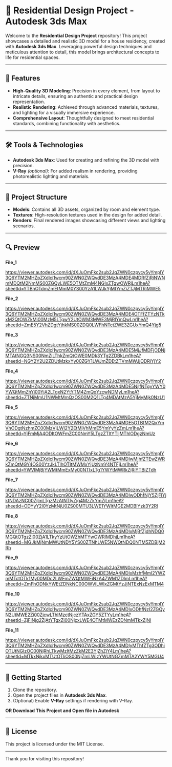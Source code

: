 
# 🏡 Residential Design Project - Autodesk 3ds Max

Welcome to the **Residential Design Project** repository! This project showcases a detailed and realistic 3D model for a house residency, created with **Autodesk 3ds Max**. Leveraging powerful design techniques and meticulous attention to detail, this model brings architectural concepts to life for residential spaces.

---

## 🌟 Features

- **High-Quality 3D Modeling**: Precision in every element, from layout to intricate details, ensuring an authentic and practical design representation.
- **Realistic Rendering**: Achieved through advanced materials, textures, and lighting for a visually immersive experience.
- **Comprehensive Layout**: Thoughtfully designed to meet residential standards, combining functionality with aesthetics.

---

## 🛠️ Tools & Technologies

- **Autodesk 3ds Max**: Used for creating and refining the 3D model with precision.
- **V-Ray** *(optional)*: For added realism in rendering, providing photorealistic lighting and materials.

---

## 📂 Project Structure

- **Models**: Contains all 3D assets, organized by room and element type.
- **Textures**: High-resolution textures used in the design for added detail.
- **Renders**: Final rendered images showcasing different views and lighting scenarios.

---

## 🔍 Preview
**File_1**

https://viewer.autodesk.com/id/dXJuOmFkc2sub2JqZWN0czpvcy5vYmplY3Q6YTM2MHZpZXdlci1wcm90ZWN0ZWQvdDE3MzA4MDE4MDRfZjRiNWNmMDQtM2NmMS00ZGQyLWE5OTMtZmM4NGIxZTgwOWRjLm1heA?sheetId=YTBhOTdmZmEtMmM0YS00YzA1LWJkYjMtYmZiZTJjMTRiMWE5

**File_2**

https://viewer.autodesk.com/id/dXJuOmFkc2sub2JqZWN0czpvcy5vYmplY3Q6YTM2MHZpZXdlci1wcm90ZWN0ZWQvdDE3MzA4MDE4OTFfZTYzNTkxM2QtOWZkMi00MzM5LTgwY2UtOWM3MWE3MjRlYmQwLm1heA?sheetId=ZmE5Y2VhZDgtYjhkMS00ZDQ0LWFhNTctZWE3ZGUxYmQ4Yjg5

**File_3**

https://viewer.autodesk.com/id/dXJuOmFkc2sub2JqZWN0czpvcy5vYmplY3Q6YTM2MHZpZXdlci1wcm90ZWN0ZWQvdDE3MzA4MDE5MjJfMDFjODNjMTAtNGQ3NS00NmZiLThkZmQtOWE0MDk3YTg2ZDBkLm1heA?sheetId=NGY2Y2U2ZDUtMzkxYy00ZGY1LWJmZDEtZTVmMWJjODRiYjY2

**File_4**

https://viewer.autodesk.com/id/dXJuOmFkc2sub2JqZWN0czpvcy5vYmplY3Q6YTM2MHZpZXdlci1wcm90ZWN0ZWQvdDE3MzA4MDE5NjlfNTgyYWY0YWQtMmZhYi00YjA2LTgxN2YtYTM4ZmQxYzcwNDMyLm1heA?sheetId=ZTNjMmU1NWMtMmQzOS00M2Q1LTg4MDAtMzA5YjMyMjk0NzU1

**File_5**

https://viewer.autodesk.com/id/dXJuOmFkc2sub2JqZWN0czpvcy5vYmplY3Q6YTM2MHZpZXdlci1wcm90ZWN0ZWQvdDE3MzA4MDE5OTBfM2QxYmVhODgtNzhmZC00MzVjLWI2Y2EtMjVhMmE5YmYyYzZmLm1heA?sheetId=YjFmMjA4ODItOWFmZC00NmY5LTgzZTItYTljMThlODgzNmUz

**File_6**

https://viewer.autodesk.com/id/dXJuOmFkc2sub2JqZWN0czpvcy5vYmplY3Q6YTM2MHZpZXdlci1wcm90ZWN0ZWQvdDE3MzA4MDIwMjhfZTEwZWRkZmQtMGY4OS00YzJkLTlhOTItMWMxYjUzNmY4NTFjLm1heA?sheetId=YWVlMjBjYWMtMmExMy00NTIxLTg1YWYtMWRkZjRiYTBiZTdh

**File_7**

https://viewer.autodesk.com/id/dXJuOmFkc2sub2JqZWN0czpvcy5vYmplY3Q6YTM2MHZpZXdlci1wcm90ZWN0ZWQvdDE3MzA4MDIwODhfNjY5ZjFlYjktNDAzNC00ZjlmLTgzMzAtNTIyZjg4MzZkYmZjLm1heA?sheetId=ODYyY2I0YzMtNjU0ZS00MTU3LWE1YWItMGE2MDBlYzk3Y2Rl

**File_8**

https://viewer.autodesk.com/id/dXJuOmFkc2sub2JqZWN0czpvcy5vYmplY3Q6YTM2MHZpZXdlci1wcm90ZWN0ZWQvdDE3MzA4MDIxMjBfZjdhNDQ0MGQtOTgzZi00ZjA1LTkyYzUtOWZhMTYwOWRlMDhjLm1heA?sheetId=MGJkMjNmMWUtNDY5YS00ZTNhLWE5NWQtNDQ0NTM5ZDBjM2Rh

**File_9**

https://viewer.autodesk.com/id/dXJuOmFkc2sub2JqZWN0czpvcy5vYmplY3Q6YTM2MHZpZXdlci1wcm90ZWN0ZWQvdDE3MzA4MDIxMzhfMmI2YWZmMTctOTk1My00MDc2LWFmZWQtMWFiNzA4ZWM1ZDlmLm1heA?sheetId=ZmFhODNkYWEtZDNkNC00OWVlLWIxZGMtYzJjNTExNzExMTM4

**File_10**

https://viewer.autodesk.com/id/dXJuOmFkc2sub2JqZWN0czpvcy5vYmplY3Q6YTM2MHZpZXdlci1wcm90ZWN0ZWQvdDE3MzA4MDIxODhfNzI2ZGQyN2UtMWE2Zi00ZjcwLThlMzctNjczYTAxZGY5ZTYyLm1heA?sheetId=ZjFiNjg2ZjAtYTgxZi00NjcxLWE4OTMtMWEzZDNmMTkxZjNl

**File_11**

https://viewer.autodesk.com/id/dXJuOmFkc2sub2JqZWN0czpvcy5vYmplY3Q6YTM2MHZpZXdlci1wcm90ZWN0ZWQvdDE3MzA4MDIyMThfZTg3ODhiOTUtNGIzOC00NjRhLTkwMzItMzZkM2E3YjZhZjY4Lm1heA?sheetId=MTkxNjkxMTUtOTliOS00NjZmLWIzYWUtNGZmMTA2YWY5MGU4



---

## 🚀 Getting Started

1. Clone the repository.
2. Open the project files in **Autodesk 3ds Max**.
3. (Optional) Enable **V-Ray** settings if rendering with V-Ray.

**OR Download This Project and Open file in Autodesk**

---

## 📄 License

This project is licensed under the MIT License.

---

Thank you for visiting this repository!
